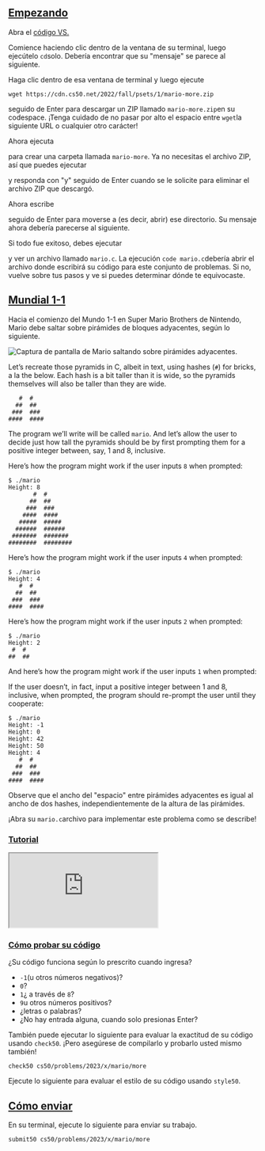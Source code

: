 ## [Empezando](https://cs50.harvard.edu/x/2023/psets/1/mario/more/#getting-started)

Abra el [código VS.](https://cs50.dev/)

Comience haciendo clic dentro de la ventana de su terminal, luego ejecútelo `cd`solo. Debería encontrar que su "mensaje" se parece al siguiente.

Haga clic dentro de esa ventana de terminal y luego ejecute

```
wget https://cdn.cs50.net/2022/fall/psets/1/mario-more.zip
```

seguido de Enter para descargar un ZIP llamado `mario-more.zip`en su codespace. ¡Tenga cuidado de no pasar por alto el espacio entre `wget`la siguiente URL o cualquier otro carácter!

Ahora ejecuta

para crear una carpeta llamada `mario-more`. Ya no necesitas el archivo ZIP, así que puedes ejecutar

y responda con "y" seguido de Enter cuando se le solicite para eliminar el archivo ZIP que descargó.

Ahora escribe

seguido de Enter para moverse a (es decir, abrir) ese directorio. Su mensaje ahora debería parecerse al siguiente.

Si todo fue exitoso, debes ejecutar

y ver un archivo llamado `mario.c`. La ejecución `code mario.c`debería abrir el archivo donde escribirá su código para este conjunto de problemas. Si no, vuelve sobre tus pasos y ve si puedes determinar dónde te equivocaste.

## [Mundial 1-1](https://cs50.harvard.edu/x/2023/psets/1/mario/more/#world-1-1)

Hacia el comienzo del Mundo 1-1 en Super Mario Brothers de Nintendo, Mario debe saltar sobre pirámides de bloques adyacentes, según lo siguiente.

![Captura de pantalla de Mario saltando sobre pirámides adyacentes.](https://cs50.harvard.edu/x/2023/psets/1/mario/more/pyramids.png)

Let’s recreate those pyramids in C, albeit in text, using hashes (`#`) for bricks, a la the below. Each hash is a bit taller than it is wide, so the pyramids themselves will also be taller than they are wide.

```
   #  #
  ##  ##
 ###  ###
####  ####
```

The program we’ll write will be called `mario`. And let’s allow the user to decide just how tall the pyramids should be by first prompting them for a positive integer between, say, 1 and 8, inclusive.

Here’s how the program might work if the user inputs `8` when prompted:

```
$ ./mario
Height: 8
       #  #
      ##  ##
     ###  ###
    ####  ####
   #####  #####
  ######  ######
 #######  #######
########  ########

```

Here’s how the program might work if the user inputs `4` when prompted:

```
$ ./mario
Height: 4
   #  #
  ##  ##
 ###  ###
####  ####
```

Here’s how the program might work if the user inputs `2` when prompted:

```
$ ./mario
Height: 2
 #  #
##  ##
```

And here’s how the program might work if the user inputs `1` when prompted:

If the user doesn’t, in fact, input a positive integer between 1 and 8, inclusive, when prompted, the program should re-prompt the user until they cooperate:

```
$ ./mario
Height: -1
Height: 0
Height: 42
Height: 50
Height: 4
   #  #
  ##  ##
 ###  ###
####  ####
```

Observe que el ancho del "espacio" entre pirámides adyacentes es igual al ancho de dos hashes, independientemente de la altura de las pirámides.

¡Abra su `mario.c`archivo para implementar este problema como se describe!

### [Tutorial](https://cs50.harvard.edu/x/2023/psets/1/mario/more/#walkthrough)

<iframe allow="accelerometer; autoplay; encrypted-media; gyroscope; picture-in-picture" allowfullscreen="" data-video="" src="https://www.youtube.com/embed/FzN9RAjYG_Q?modestbranding=0&amp;rel=0&amp;showinfo=0" data-ruffle-polyfilled="" scrolling="no" id="iFrameResizer0"></iframe>

### [Cómo probar su código](https://cs50.harvard.edu/x/2023/psets/1/mario/more/#how-to-test-your-code)

¿Su código funciona según lo prescrito cuando ingresa?

-   `-1`(u otros números negativos)?
-   `0`?
-   `1`¿ a través de `8`?
-   `9`u otros números positivos?
-   ¿letras o palabras?
-   ¿No hay entrada alguna, cuando solo presionas Enter?

También puede ejecutar lo siguiente para evaluar la exactitud de su código usando `check50`. ¡Pero asegúrese de compilarlo y probarlo usted mismo también!

```
check50 cs50/problems/2023/x/mario/more
```

Ejecute lo siguiente para evaluar el estilo de su código usando `style50`.

## [Cómo enviar](https://cs50.harvard.edu/x/2023/psets/1/mario/more/#how-to-submit)

En su terminal, ejecute lo siguiente para enviar su trabajo.

```
submit50 cs50/problems/2023/x/mario/more
```